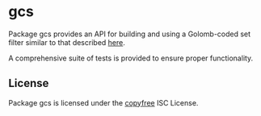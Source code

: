 gcs
==========

Package gcs provides an API for building and using a Golomb-coded set filter
similar to that described [here](http://giovanni.bajo.it/post/47119962313/golomb-coded-sets-smaller-than-bloom-filters).

A comprehensive suite of tests is provided to ensure proper functionality.

## License

Package gcs is licensed under the [copyfree](http://copyfree.org) ISC
License.
